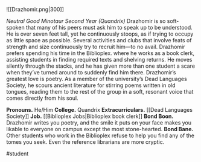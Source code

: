 ![[Drazhomir.png|300]]

*Neutral Good Minotaur Second Year (Quandrix)*
Drazhomir is so soft-spoken that many of his peers must ask him to speak up to be understood. He is over seven feet tall, yet he continuously stoops, as if trying to occupy as little space as possible. Several activities and clubs that involve feats of strength and size continuously try to recruit him—to no avail. Drazhomir prefers spending his time in the Biblioplex. where he works as a book clerk, assisting students in finding required texts and shelving returns. He moves silently through the stacks, and he has given more than one student a scare when they’ve turned around to suddenly find him there. 
Drazhomir’s greatest love is poetry. As a member of the university’s Dead Languages Society, he scours ancient literature for stirring poems written in old tongues, reading them to the rest of the group in a soft, resonant voice that comes directly from his soul.

**Pronouns.** He/Him
**College.** Quandrix
**Extracurriculars.** [[Dead Languages Society]] 
**Job.** [[Biblioplex Jobs|Biblioplex book clerk]]
**Bond Boon.** Drazhomir writes you poetry, and the smile it puts on your face makes you likable to everyone on campus except the most stone-hearted. 
**Bond Bane.** Other students who work in the Biblioplex refuse to help you find any of the tomes you seek. Even the reference librarians are more cryptic.

#student